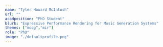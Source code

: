 ```yaml
---
name: "Tyler Howard McIntosh"
url: ""
acadposition: "PhD Student"
blurb: "Expressive Performance Rendering for Music Generation Systems"
themes: ["mcog","mir"]
role: "PhD"
image: "./defaultprofile.png"
---
```

